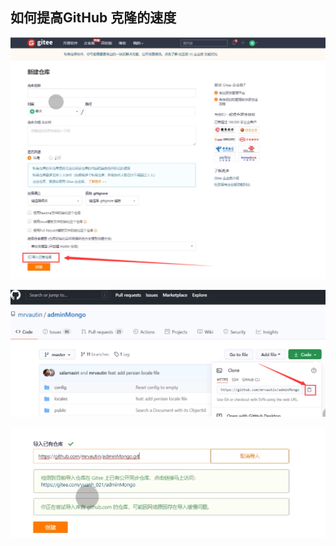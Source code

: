 ## 如何提高GitHub 克隆的速度

![image-20210615155535040](.assets/image-20210615155535040.png)

![image-20210615155635061](.assets/image-20210615155635061.png)

![image-20210615155654671](.assets/image-20210615155654671.png)